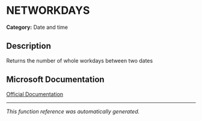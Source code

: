 # NETWORKDAYS

**Category:** Date and time

## Description
Returns the number of whole workdays between two dates

## Microsoft Documentation
[Official Documentation](https://support.microsoft.com//en-us/office/networkdays-function-48e717bf-a7a3-495f-969e-5005e3eb18e7)

---
*This function reference was automatically generated.*
